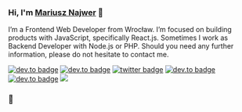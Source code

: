 ### Hi, I'm <a href="https://najwer23.github.io/">Mariusz Najwer</a> 👋
I’m a Frontend Web Developer from Wrocław. I’m focused on building products with JavaScript, specifically React.js. Sometimes I work as Backend Developer with Node.js or PHP. Should you need any further information, please do not hesitate to contact me.

[![dev.to badge](https://img.shields.io/badge/-portfolio-%239F2B68?style=flat&logo=GoogleChrome&logoColor=white)](https://najwer23.github.io/)
[![dev.to badge](https://img.shields.io/badge/-resume-%23017745?style=flat&logo=AdobeAcrobatReader&logoColor=white)](https://najwer23.github.io/resume/)
[![twitter badge](https://img.shields.io/badge/-najwer23-%231FA1F1?style=flat&logo=twitter&logoColor=white)](https://twitter.com/najwer23)
[![dev.to badge](https://img.shields.io/badge/-najwer23-%230177B5?style=flat&logo=linkedin)](https://www.linkedin.com/in/najwer23)
[![dev.to badge](https://img.shields.io/badge/-najwer23-%23E60023?style=flat&logo=Leetcode)](https://leetcode.com/najwer23/)
![](https://komarev.com/ghpvc/?username=najwer23&color=orange&style=flat)

### :goat:
